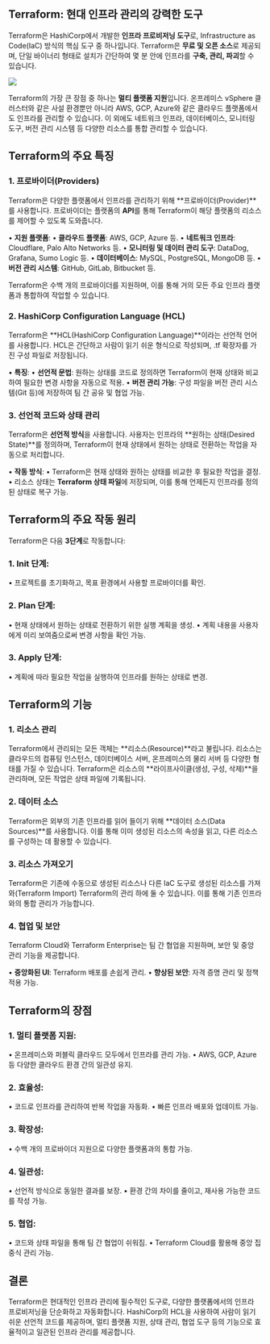 ## **Terraform: 현대 인프라 관리의 강력한 도구**

Terraform은 HashiCorp에서 개발한 **인프라 프로비저닝 도구**로, Infrastructure as Code(IaC) 방식의 핵심 도구 중 하나입니다. Terraform은 **무료 및 오픈 소스**로 제공되며, 단일 바이너리 형태로 설치가 간단하여 몇 분 안에 인프라를 **구축, 관리, 파괴**할 수 있습니다.

  ![](Pasted%20image%2020250107133041.png)

Terraform의 가장 큰 장점 중 하나는 **멀티 플랫폼 지원**입니다. 온프레미스 vSphere 클러스터와 같은 사설 환경뿐만 아니라 AWS, GCP, Azure와 같은 클라우드 플랫폼에서도 인프라를 관리할 수 있습니다. 이 외에도 네트워크 인프라, 데이터베이스, 모니터링 도구, 버전 관리 시스템 등 다양한 리소스를 통합 관리할 수 있습니다.

## **Terraform의 주요 특징**

### **1. 프로바이더(Providers)**

Terraform은 다양한 플랫폼에서 인프라를 관리하기 위해 **프로바이더(Provider)**를 사용합니다. 프로바이더는 플랫폼의 **API**를 통해 Terraform이 해당 플랫폼의 리소스를 제어할 수 있도록 도와줍니다.

• **지원 플랫폼**:
	• **클라우드 플랫폼**: AWS, GCP, Azure 등.
	• **네트워크 인프라**: Cloudflare, Palo Alto Networks 등.
	• **모니터링 및 데이터 관리 도구**: DataDog, Grafana, Sumo Logic 등.
	• **데이터베이스**: MySQL, PostgreSQL, MongoDB 등.
	• **버전 관리 시스템**: GitHub, GitLab, Bitbucket 등.

Terraform은 수백 개의 프로바이더를 지원하며, 이를 통해 거의 모든 주요 인프라 플랫폼과 통합하여 작업할 수 있습니다.


### **2. HashiCorp Configuration Language (HCL)**


Terraform은 **HCL(HashiCorp Configuration Language)**이라는 선언적 언어를 사용합니다. HCL은 간단하고 사람이 읽기 쉬운 형식으로 작성되며, .tf 확장자를 가진 구성 파일로 저장됩니다.

• **특징**:
	• **선언적 문법**: 원하는 상태를 코드로 정의하면 Terraform이 현재 상태와 비교하여 필요한 변경 사항을 자동으로 적용.
	• **버전 관리 가능**: 구성 파일을 버전 관리 시스템(Git 등)에 저장하여 팀 간 공유 및 협업 가능.

### **3. 선언적 코드와 상태 관리**

Terraform은 **선언적 방식**을 사용합니다. 사용자는 인프라의 **원하는 상태(Desired State)**를 정의하며, Terraform이 현재 상태에서 원하는 상태로 전환하는 작업을 자동으로 처리합니다.

• **작동 방식**:
	• Terraform은 현재 상태와 원하는 상태를 비교한 후 필요한 작업을 결정.
	• 리소스 상태는 **Terraform 상태 파일**에 저장되며, 이를 통해 언제든지 인프라를 정의된 상태로 복구 가능.

## **Terraform의 주요 작동 원리**

Terraform은 다음 **3단계**로 작동합니다:

### 1. **Init 단계**:

• 프로젝트를 초기화하고, 목표 환경에서 사용할 프로바이더를 확인.

### 2. **Plan 단계**:

• 현재 상태에서 원하는 상태로 전환하기 위한 실행 계획을 생성.
• 계획 내용을 사용자에게 미리 보여줌으로써 변경 사항을 확인 가능.

### 3. **Apply 단계**:

• 계획에 따라 필요한 작업을 실행하여 인프라를 원하는 상태로 변경.

## **Terraform의 기능**

### **1. 리소스 관리**

Terraform에서 관리되는 모든 객체는 **리소스(Resource)**라고 불립니다. 리소스는 클라우드의 컴퓨팅 인스턴스, 데이터베이스 서버, 온프레미스의 물리 서버 등 다양한 형태를 가질 수 있습니다. Terraform은 리소스의 **라이프사이클(생성, 구성, 삭제)**을 관리하며, 모든 작업은 상태 파일에 기록됩니다.

### **2. 데이터 소스**


Terraform은 외부의 기존 인프라를 읽어 들이기 위해 **데이터 소스(Data Sources)**를 사용합니다. 이를 통해 이미 생성된 리소스의 속성을 읽고, 다른 리소스를 구성하는 데 활용할 수 있습니다.

### **3. 리소스 가져오기**

Terraform은 기존에 수동으로 생성된 리소스나 다른 IaC 도구로 생성된 리소스를 가져와(Terraform Import) Terraform의 관리 하에 둘 수 있습니다. 이를 통해 기존 인프라와의 통합 관리가 가능합니다.

### **4. 협업 및 보안**

  
Terraform Cloud와 Terraform Enterprise는 팀 간 협업을 지원하며, 보안 및 중앙 관리 기능을 제공합니다.

• **중앙화된 UI**: Terraform 배포를 손쉽게 관리.
• **향상된 보안**: 자격 증명 관리 및 정책 적용 가능.


## **Terraform의 장점**

### 1. **멀티 플랫폼 지원**:

• 온프레미스와 퍼블릭 클라우드 모두에서 인프라를 관리 가능.
• AWS, GCP, Azure 등 다양한 클라우드 환경 간의 일관성 유지.

### 2. **효율성**:

• 코드로 인프라를 관리하여 반복 작업을 자동화.
• 빠른 인프라 배포와 업데이트 가능.

### 3. **확장성**:

• 수백 개의 프로바이더 지원으로 다양한 플랫폼과의 통합 가능.

### 4. **일관성**:

• 선언적 방식으로 동일한 결과를 보장.
• 환경 간의 차이를 줄이고, 재사용 가능한 코드를 작성 가능.

### 5. **협업**:

• 코드와 상태 파일을 통해 팀 간 협업이 쉬워짐.
• Terraform Cloud를 활용해 중앙 집중식 관리 가능.

## **결론**

Terraform은 현대적인 인프라 관리에 필수적인 도구로, 다양한 플랫폼에서의 인프라 프로비저닝을 단순화하고 자동화합니다. HashiCorp의 HCL을 사용하여 사람이 읽기 쉬운 선언적 코드를 제공하며, 멀티 플랫폼 지원, 상태 관리, 협업 도구 등의 기능으로 효율적이고 일관된 인프라 관리를 제공합니다.
